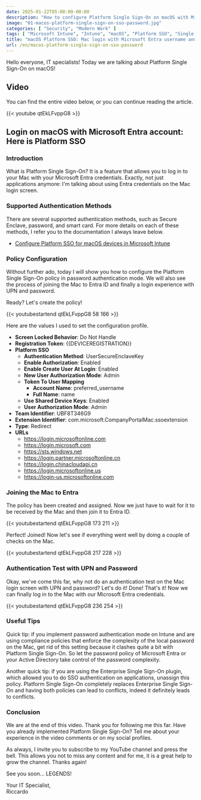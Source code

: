 ```yaml
---
date: 2025-01-22T05:00:00-00:00
description: "How to configure Platform Single Sign-On on macOS with Microsoft Entra and Intune. Quick guide on authentication methods, compliance policies, and useful tips for secure and integrated login."
image: "01-macos-platform-single-sign-on-sso-password.jpg"
categories: [ "Security", "Modern Work" ]
tags: [ "Microsoft Intune", "Intune", "macOS", "Platform SSO", "Single Sign-On", "Microsoft Entra", "Video", "Tutorial" ]
title: "macOS Platform SSO: Mac login with Microsoft Entra username and password"
url: /en/macos-platform-single-sign-on-sso-password
---
```

Hello everyone, IT specialists! Today we are talking about Platform Single Sign-On on macOS!

## Video
You can find the entire video below, or you can continue reading the article.

{{< youtube qtEkLFvppG8 >}}

## Login on macOS with Microsoft Entra account: Here is Platform SSO

### Introduction
What is Platform Single Sign-On? It is a feature that allows you to log in to your Mac with your Microsoft Entra credentials. Exactly, not just applications anymore: I'm talking about using Entra credentials on the Mac login screen.

### Supported Authentication Methods
There are several supported authentication methods, such as Secure Enclave, password, and smart card. For more details on each of these methods, I refer you to the documentation I always leave below.

- [Configure Platform SSO for macOS devices in Microsoft Intune](https://learn.microsoft.com/en-us/mem/intune/configuration/platform-sso-macos)

### Policy Configuration
Without further ado, today I will show you how to configure the Platform Single Sign-On policy in password authentication mode. We will also see the process of joining the Mac to Entra ID and finally a login experience with UPN and password.

Ready? Let's create the policy!

{{< youtubestartend qtEkLFvppG8 58 166 >}}

Here are the values I used to set the configuration profile.

- **Screen Locked Behavior**: Do Not Handle
- **Registration Token**: {{DEVICEREGISTRATION}}
- **Platform SSO**
  - **Authentication Method**: UserSecureEnclaveKey
  - **Enable Authorization**: Enabled
  - **Enable Create User At Login**: Enabled
  - **New User Authorization Mode**: Admin
  - **Token To User Mapping**
    - **Account Name**: preferred_username
    - **Full Name**: name
  - **Use Shared Device Keys**: Enabled
  - **User Authorization Mode**: Admin
- **Team Identifier**: UBF8T346G9
- **Extension Identifier**: com.microsoft.CompanyPortalMac.ssoextension
- **Type**: Redirect
- **URLs**
  - https://login.microsoftonline.com
  - https://login.microsoft.com
  - https://sts.windows.net
  - https://login.partner.microsoftonline.cn
  - https://login.chinacloudapi.cn
  - https://login.microsoftonline.us
  - https://login-us.microsoftonline.com

### Joining the Mac to Entra
The policy has been created and assigned. Now we just have to wait for it to be received by the Mac and then join it to Entra ID.

{{< youtubestartend qtEkLFvppG8 173 211 >}}

Perfect! Joined! Now let's see if everything went well by doing a couple of checks on the Mac.

{{< youtubestartend qtEkLFvppG8 217 228 >}}

### Authentication Test with UPN and Password
Okay, we've come this far, why not do an authentication test on the Mac login screen with UPN and password? Let's do it! Done! That's it! Now we can finally log in to the Mac with our Microsoft Entra credentials.

{{< youtubestartend qtEkLFvppG8 236 254 >}}

### Useful Tips
Quick tip: if you implement password authentication mode on Intune and are using compliance policies that enforce the complexity of the local password on the Mac, get rid of this setting because it clashes quite a bit with Platform Single Sign-On. So let the password policy of Microsoft Entra or your Active Directory take control of the password complexity.

Another quick tip: if you are using the Enterprise Single Sign-On plugin, which allowed you to do SSO authentication on applications, unassign this policy. Platform Single Sign-On completely replaces Enterprise Single Sign-On and having both policies can lead to conflicts, indeed it definitely leads to conflicts.

### Conclusion
We are at the end of this video. Thank you for following me this far. Have you already implemented Platform Single Sign-On? Tell me about your experience in the video comments or on my social profiles.

As always, I invite you to subscribe to my YouTube channel and press the bell. This allows you not to miss any content and for me, it is a great help to grow the channel. Thanks again!

See you soon... LEGENDS!

Your IT Specialist,  
Riccardo
